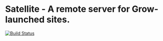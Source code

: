 # Satellite - A remote server for Grow-launched sites.

[![Build Status](https://travis-ci.org/grow/satellite.svg)](https://travis-ci.org/grow/satellite)
